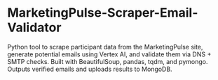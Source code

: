 # MarketingPulse-Scraper-Email-Validator
Python tool to scrape participant data from the MarketingPulse site, generate potential emails using Vertex AI, and validate them via DNS + SMTP checks. Built with BeautifulSoup, pandas, tqdm, and pymongo. Outputs verified emails and uploads results to MongoDB.
